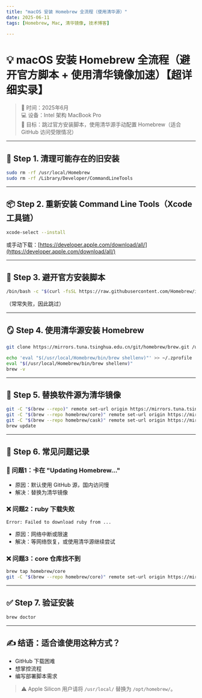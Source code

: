 ```yaml
---
title: "macOS 安装 Homebrew 全流程（使用清华源）"
date: 2025-06-11
tags: [Homebrew, Mac, 清华镜像, 技术博客]

---
```


# 💡 macOS 安装 Homebrew 全流程（避开官方脚本 + 使用清华镜像加速）【超详细实录】

> 📅 时间：2025年6月  
> 💻 设备：Intel 架构 MacBook Pro  
> 🚧 目标：跳过官方安装脚本，使用清华源手动配置 Homebrew（适合 GitHub 访问受限情况）

---

## 🧹 Step 1. 清理可能存在的旧安装

```bash
sudo rm -rf /usr/local/Homebrew
sudo rm -rf /Library/Developer/CommandLineTools
```

---

## 📦 Step 2. 重新安装 Command Line Tools（Xcode 工具链）

```bash
xcode-select --install
```

或手动下载：[https://developer.apple.com/download/all/](https://developer.apple.com/download/all/)

---

## 🚫 Step 3. 避开官方安装脚本

```bash
/bin/bash -c "$(curl -fsSL https://raw.githubusercontent.com/Homebrew/install/HEAD/install.sh)"
```

（常常失败，因此跳过）

---

## 🪞 Step 4. 使用清华源安装 Homebrew

```bash
git clone https://mirrors.tuna.tsinghua.edu.cn/git/homebrew/brew.git /usr/local/Homebrew

echo 'eval "$(/usr/local/Homebrew/bin/brew shellenv)"' >> ~/.zprofile
eval "$(/usr/local/Homebrew/bin/brew shellenv)"
brew -v
```

---

## 🌊 Step 5. 替换软件源为清华镜像

```bash
git -C "$(brew --repo)" remote set-url origin https://mirrors.tuna.tsinghua.edu.cn/git/homebrew/brew.git
git -C "$(brew --repo homebrew/core)" remote set-url origin https://mirrors.tuna.tsinghua.edu.cn/git/homebrew/homebrew-core.git
git -C "$(brew --repo homebrew/cask)" remote set-url origin https://mirrors.tuna.tsinghua.edu.cn/git/homebrew/homebrew-cask.git
brew update
```

---

## 🧱 Step 6. 常见问题记录

### 🐌 问题1：卡在 "Updating Homebrew..."

- 原因：默认使用 GitHub 源，国内访问慢
- 解决：替换为清华镜像

### ❌ 问题2：ruby 下载失败

```text
Error: Failed to download ruby from ...
```

- 原因：网络中断或限速
- 解决：等网络恢复，或使用清华源继续尝试

### ❌ 问题3：core 仓库找不到

```bash
brew tap homebrew/core
git -C "$(brew --repo homebrew/core)" remote set-url origin https://mirrors.tuna.tsinghua.edu.cn/git/homebrew/homebrew-core.git
```

---

## ✅ Step 7. 验证安装

```bash
brew doctor
```

---

## ✍️ 结语：适合谁使用这种方式？

- GitHub 下载困难
- 想掌控流程
- 编写部署脚本需求

> ⚠️ Apple Silicon 用户请将 `/usr/local/` 替换为 `/opt/homebrew/`。

